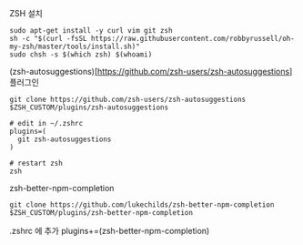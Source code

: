ZSH 설치
```
sudo apt-get install -y curl vim git zsh
sh -c "$(curl -fsSL https://raw.githubusercontent.com/robbyrussell/oh-my-zsh/master/tools/install.sh)"
sudo chsh -s $(which zsh) $(whoami)
```

(zsh-autosuggestions)[https://github.com/zsh-users/zsh-autosuggestions] 플러그인
```
git clone https://github.com/zsh-users/zsh-autosuggestions $ZSH_CUSTOM/plugins/zsh-autosuggestions
```
```
# edit in ~/.zshrc
plugins=(
  git zsh-autosuggestions
)

# restart zsh
zsh
```

zsh-better-npm-completion
```
git clone https://github.com/lukechilds/zsh-better-npm-completion $ZSH_CUSTOM/plugins/zsh-better-npm-completion
```

.zshrc 에 추가
plugins+=(zsh-better-npm-completion)






